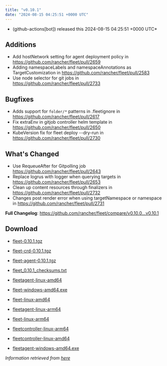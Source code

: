 ```yaml
---
title: "v0.10.1"
date: "2024-08-15 04:25:51 +0000 UTC"
---
```



*  (github-actions[bot]) released this 2024-08-15 04:25:51 +0000 UTC*


## Additions

* Add hostNetwork setting for agent deployment policy  in https://github.com/rancher/fleet/pull/2659
* Adding namespaceLabels and namespaceAnnotations as TargetCustomization in https://github.com/rancher/fleet/pull/2583
* Use node selector for git jobs in https://github.com/rancher/fleet/pull/2733

## Bugfixes

* Adds support for `folder/*` patterns in .fleetignore in https://github.com/rancher/fleet/pull/2617
* Fix extraEnv in gitjob controller helm template in https://github.com/rancher/fleet/pull/2650
* KubeVersion fix for fleet deploy --dry-run in https://github.com/rancher/fleet/pull/2730

## What's Changed

* Use RequeueAfter for Gitpolling job https://github.com/rancher/fleet/pull/2643
* Replace logrus with logger when querying targets in https://github.com/rancher/fleet/pull/2653
* Clean up content resources through finalizers in https://github.com/rancher/fleet/pull/2732
* Changes post render error when using targetNamespace or namespace in https://github.com/rancher/fleet/pull/2731


**Full Changelog**: https://github.com/rancher/fleet/compare/v0.10.0...v0.10.1


## Download

* [fleet-0.10.1.tgz](https://github.com/rancher/fleet/releases/download/v0.10.1/fleet-0.10.1.tgz)

* [fleet-crd-0.10.1.tgz](https://github.com/rancher/fleet/releases/download/v0.10.1/fleet-crd-0.10.1.tgz)

* [fleet-agent-0.10.1.tgz](https://github.com/rancher/fleet/releases/download/v0.10.1/fleet-agent-0.10.1.tgz)

* [fleet_0.10.1_checksums.txt](https://github.com/rancher/fleet/releases/download/v0.10.1/fleet_0.10.1_checksums.txt)

* [fleetagent-linux-amd64](https://github.com/rancher/fleet/releases/download/v0.10.1/fleetagent-linux-amd64)

* [fleet-windows-amd64.exe](https://github.com/rancher/fleet/releases/download/v0.10.1/fleet-windows-amd64.exe)

* [fleet-linux-amd64](https://github.com/rancher/fleet/releases/download/v0.10.1/fleet-linux-amd64)

* [fleetagent-linux-arm64](https://github.com/rancher/fleet/releases/download/v0.10.1/fleetagent-linux-arm64)

* [fleet-linux-arm64](https://github.com/rancher/fleet/releases/download/v0.10.1/fleet-linux-arm64)

* [fleetcontroller-linux-arm64](https://github.com/rancher/fleet/releases/download/v0.10.1/fleetcontroller-linux-arm64)

* [fleetcontroller-linux-amd64](https://github.com/rancher/fleet/releases/download/v0.10.1/fleetcontroller-linux-amd64)

* [fleetagent-windows-amd64.exe](https://github.com/rancher/fleet/releases/download/v0.10.1/fleetagent-windows-amd64.exe)



*Information retrieved from [here](https://github.com/rancher/fleet/releases/tag/v0.10.1)*

